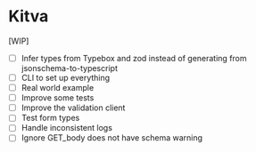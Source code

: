 # Kitva

[WIP]

- [ ] Infer types from Typebox and zod instead of generating from jsonschema-to-typescript
- [ ] CLI to set up everything
- [ ] Real world example
- [ ] Improve some tests
- [ ] Improve the validation client
- [ ] Test form types
- [ ] Handle inconsistent logs
- [ ] Ignore GET_body does not have schema warning
